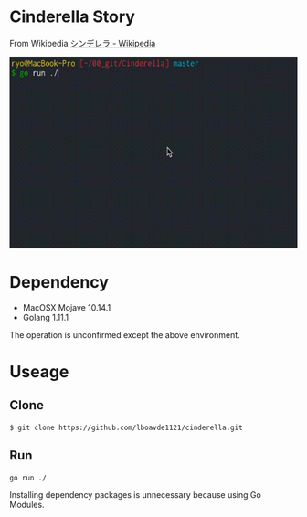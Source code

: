 # Cinderella Story
From Wikipedia
[シンデレラ - Wikipedia](https://ja.wikipedia.org/wiki/%E3%82%B7%E3%83%B3%E3%83%87%E3%83%AC%E3%83%A9)

![Cinderella](./cinderella.gif)


# Dependency
- MacOSX Mojave 10.14.1
- Golang 1.11.1

The operation is unconfirmed except the above environment.

# Useage

## Clone
```
$ git clone https://github.com/lboavde1121/cinderella.git
```

## Run
```
go run ./
```
Installing dependency packages is unnecessary because using Go Modules.